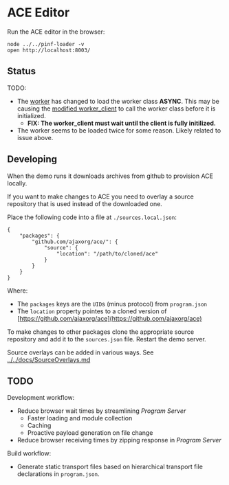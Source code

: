 ACE Editor
==========

Run the ACE editor in the browser:

    node ../../pinf-loader -v
    open http://localhost:8003/


Status
------

TODO:

  * The [worker](https://github.com/pinf/loader-js/blob/060749329dbaa395f7a55e0f8e979ca2707c5459/demos/ACE/worker/worker.js#L56-60) has changed
    to load the worker class **ASYNC**. This may be causing the [modified worker_client](https://github.com/pinf/loader-js/blob/060749329dbaa395f7a55e0f8e979ca2707c5459/demos/ACE/editor/modules/ace/worker/worker_client.js)
    to call the worker class before it is initialized.
    * **FIX: The worker_client must wait until the client is fully initilized.**
  * The worker seems to be loaded twice for some reason. Likely related to issue above.


Developing
----------

When the demo runs it downloads archives from github to provision ACE locally.

If you want to make changes to ACE you need to overlay a source repository that is used instead of the downloaded one.

Place the following code into a file at `./sources.local.json`:

    {
        "packages": {
            "github.com/ajaxorg/ace/": {
                "source": {
                    "location": "/path/to/cloned/ace"
                }
            }
        }
    }

Where:

  * The `packages` keys are the `UID`s (minus protocol) from `program.json`
  * The `location` property pointes to a cloned version of [https://github.com/ajaxorg/ace](https://github.com/ajaxorg/ace)

To make changes to other packages clone the appropriate source repository and add it to the `sources.json` file. Restart the demo server.

Source overlays can be added in various ways. See [../../docs/SourceOverlays.md](https://github.com/pinf/loader-js/blob/master/docs/SourceOverlays.md)


TODO
----

Development workflow:

  * Reduce browser wait times by streamlining _Program Server_
    * Faster loading and module collection
    * Caching
    * Proactive payload generation on file change
  * Reduce browser receiving times by zipping response in _Program Server_

Build workflow:

  * Generate static transport files based on hierarchical transport file declarations in `program.json`.
